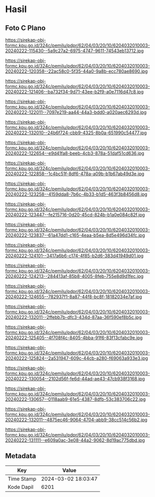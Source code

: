 # Hasil

## Foto C Plano

https://sirekap-obj-formc.kpu.go.id/324c/pemilu/pdpr/62/04/03/20/10/6204032010003-20240222-115430--5a9c27a2-6975-4747-9611-74543eb13712.jpg

https://sirekap-obj-formc.kpu.go.id/324c/pemilu/pdpr/62/04/03/20/10/6204032010003-20240222-120358--22ac58c0-5f35-44a0-9a8b-ecc780ae8690.jpg

https://sirekap-obj-formc.kpu.go.id/324c/pemilu/pdpr/62/04/03/20/10/6204032010003-20240222-121406--ba732f34-9d71-43ee-b2f9-a0e7116d47c8.jpg

https://sirekap-obj-formc.kpu.go.id/324c/pemilu/pdpr/62/04/03/20/10/6204032010003-20240222-122011--7097e219-aa44-44a3-bdd0-a020aec6293d.jpg

https://sirekap-obj-formc.kpu.go.id/324c/pemilu/pdpr/62/04/03/20/10/6204032010003-20240222-132010--24b6f724-cbb9-4325-8b0a-651990c54477.jpg

https://sirekap-obj-formc.kpu.go.id/324c/pemilu/pdpr/62/04/03/20/10/6204032010003-20240222-122654--e9d41fa8-beeb-4cb3-878a-51daf51cd636.jpg

https://sirekap-obj-formc.kpu.go.id/324c/pemilu/pdpr/62/04/03/20/10/6204032010003-20240222-122858--1c4bc51f-8df6-478a-a09b-b1b67ab49d3e.jpg

https://sirekap-obj-formc.kpu.go.id/324c/pemilu/pdpr/62/04/03/20/10/6204032010003-20240222-123258--4159dda8-7b6c-4b33-b1d5-463f3b8456d8.jpg

https://sirekap-obj-formc.kpu.go.id/324c/pemilu/pdpr/62/04/03/20/10/6204032010003-20240222-123447--fe215716-0d20-45cd-824b-b1a0e084c82f.jpg

https://sirekap-obj-formc.kpu.go.id/324c/pemilu/pdpr/62/04/03/20/10/6204032010003-20240222-123837--61a47dd1-c165-4eaa-b5ea-8d5e496d34fc.jpg

https://sirekap-obj-formc.kpu.go.id/324c/pemilu/pdpr/62/04/03/20/10/6204032010003-20240222-124101--3417a6b6-c174-4f85-b2d6-383d41949d01.jpg

https://sirekap-obj-formc.kpu.go.id/324c/pemilu/pdpr/62/04/03/20/10/6204032010003-20240222-124213--284413af-85b8-4005-8feb-755e8d9d1fec.jpg

https://sirekap-obj-formc.kpu.go.id/324c/pemilu/pdpr/62/04/03/20/10/6204032010003-20240222-124655--782937f1-8a87-44f8-bc8f-18182034e7af.jpg

https://sirekap-obj-formc.kpu.go.id/324c/pemilu/pdpr/62/04/03/20/10/6204032010003-20240222-132011--2ffebb7b-dfc3-434d-87aa-36f590ef8b5c.jpg

https://sirekap-obj-formc.kpu.go.id/324c/pemilu/pdpr/62/04/03/20/10/6204032010003-20240222-125405--4f708f4c-8405-4bba-91f6-83f13cfabc9e.jpg

https://sirekap-obj-formc.kpu.go.id/324c/pemilu/pdpr/62/04/03/20/10/6204032010003-20240222-125824--2a531947-609c-44cb-a280-f69063a933e3.jpg

https://sirekap-obj-formc.kpu.go.id/324c/pemilu/pdpr/62/04/03/20/10/6204032010003-20240222-130054--2102d56f-fe6d-44ad-ae43-47cb938f3168.jpg

https://sirekap-obj-formc.kpu.go.id/324c/pemilu/pdpr/62/04/03/20/10/6204032010003-20240222-130657--0118aab9-61e5-4387-8dfb-53c383706c22.jpg

https://sirekap-obj-formc.kpu.go.id/324c/pemilu/pdpr/62/04/03/20/10/6204032010003-20240222-132011--4875ec46-9064-4704-abb9-38cc514c56b2.jpg

https://sirekap-obj-formc.kpu.go.id/324c/pemilu/pdpr/62/04/03/20/10/6204032010003-20240222-131111--e609a0ac-3e08-44a2-9062-8d19ac775dbd.jpg


## Metadata

| Key        | Value               |
| ---------- | ------------------- |
| Time Stamp | 2024-03-02 18:03:47 |
| Kode Dapil | 6201                |



